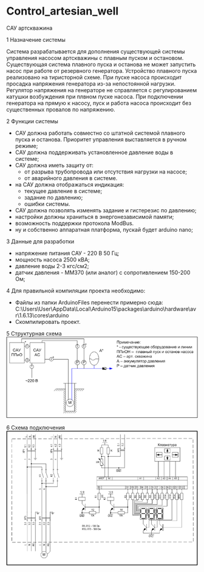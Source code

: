 # Control_artesian_well

САУ артскважина

1 Назначение системы

Система разрабатывается для дополнения существующей системы управления насосом артскважины с плавным пуском и остановом. Существующая система плавного пуска и останова не может запустить насос при работе от резервного генератора. Устройство плавного пуска реализовано на тиристорной схеме. При пуске насоса происходит просадка напряжения генератора из-за непостоянной нагрузки. Регулятор напряжения на генераторе не справляется с регулированием катушки возбуждения при плвном пуске насоса.
При подключении генератора на прямую к насосу, пуск и работа насоса происходит без существенных провалов по напряжению.

2 Функции системы
- САУ должна работать совместно со штатной системой плавного пуска и останова. Приоритет управления выставляется в ручном режиме;
- САУ должна поддерживать установленное давление воды в системе;
- САУ должна иметь защиту от:
    - от разрыва трубопровода или отсутствия нагрузки на насосе;
    - от аварийного давления в системе.
- на САУ должна отображаться индикация:
    - текущее давление в системе;
    - задание по давлению;
    - ошибки системы.
- САУ должна позволять изменять задание и гистерезис по давлению;
- настройки должны храниться в энергонезависимой памяти;
- возможность поддержки протокола ModBus.
- ну и собственно аппаратная платформа, пускай будет arduino nano;

3 Данные для разработки
- напряжение питания САУ - 220 В 50 Гц;
- мощность насоса 2500 кВА;
- давление воды 2-3 кгс/см2;
- датчик давления  -  ММ370 (или аналог) с сопротивлением 150-200 Ом;

4 Для правильной компиляции проекта необходимо:
- Файлы из папки ArduinoFiles перенести примерно сюда:
C:\Users\User\AppData\Local\Arduino15\packages\arduino\hardware\avr\1.6.13\cores\arduino
- Скомпилировать проект.

5 Структурная схема
![Проект](https://github.com/MaxKravt/Control_artesian_well/raw/master/img/project_1.png)

6 Схема подключения
![Схема](https://github.com/MaxKravt/Control_artesian_well/raw/master/img/project_2.png)


       
      




    
